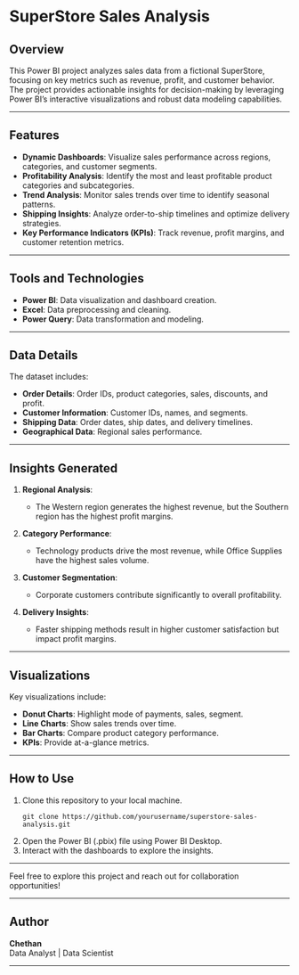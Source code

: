 # SuperStore Sales Analysis

## Overview
This Power BI project analyzes sales data from a fictional SuperStore, focusing on key metrics such as revenue, profit, and customer behavior. The project provides actionable insights for decision-making by leveraging Power BI’s interactive visualizations and robust data modeling capabilities.

---

## Features
- **Dynamic Dashboards**: Visualize sales performance across regions, categories, and customer segments.
- **Profitability Analysis**: Identify the most and least profitable product categories and subcategories.
- **Trend Analysis**: Monitor sales trends over time to identify seasonal patterns.
- **Shipping Insights**: Analyze order-to-ship timelines and optimize delivery strategies.
- **Key Performance Indicators (KPIs)**: Track revenue, profit margins, and customer retention metrics.

---

## Tools and Technologies
- **Power BI**: Data visualization and dashboard creation.
- **Excel**: Data preprocessing and cleaning.
- **Power Query**: Data transformation and modeling.

---

## Data Details
The dataset includes:
- **Order Details**: Order IDs, product categories, sales, discounts, and profit.
- **Customer Information**: Customer IDs, names, and segments.
- **Shipping Data**: Order dates, ship dates, and delivery timelines.
- **Geographical Data**: Regional sales performance.

---

## Insights Generated
1. **Regional Analysis**:
   - The Western region generates the highest revenue, but the Southern region has the highest profit margins.

2. **Category Performance**:
   - Technology products drive the most revenue, while Office Supplies have the highest sales volume.

3. **Customer Segmentation**:
   - Corporate customers contribute significantly to overall profitability.

4. **Delivery Insights**:
   - Faster shipping methods result in higher customer satisfaction but impact profit margins.

---

## Visualizations
Key visualizations include:
- **Donut Charts**: Highlight mode of payments, sales, segment.
- **Line Charts**: Show sales trends over time.
- **Bar Charts**: Compare product category performance.
- **KPIs**: Provide at-a-glance metrics.

---

## How to Use
1. Clone this repository to your local machine.
   ```
   git clone https://github.com/yourusername/superstore-sales-analysis.git
   ```
2. Open the Power BI (.pbix) file using Power BI Desktop.
3. Interact with the dashboards to explore the insights.

---

Feel free to explore this project and reach out for collaboration opportunities!

---

## Author
**Chethan**  
Data Analyst | Data Scientist 

---


